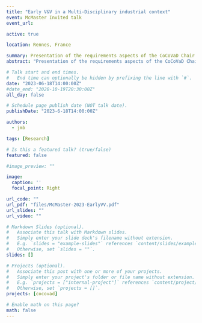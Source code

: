 ```yaml
---
title: "Early V&V in a Multi-Disciplinary industrial context"
event: McMaster Invited talk
event_url: 

active: true

location: Rennes, France

summary: Presentation of the requirements aspects of the CoCoVaD Chair at McMaster seminars
abstract: "Presentation of the requirements aspects of the CoCoVaD Chair at McMaster seminars"

# Talk start and end times.
#   End time can optionally be hidden by prefixing the line with `#`.
date: "2023-06-18T14:00:00Z"
#date_end: "2020-10-19T20:30:00Z"
all_day: false

# Schedule page publish date (NOT talk date).
publishDate: "2023-6-18T14:00:00Z"

authors: 
  - jmb

tags: [Research]

# Is this a featured talk? (true/false)
featured: false

#image_preview: ""

image:
  caption: ''
  focal_point: Right

url_code: ""
url_pdf: "files/McMaster-2023-EarlyVV.pdf"
url_slides: ""
url_video: ""

# Markdown Slides (optional).
#   Associate this talk with Markdown slides.
#   Simply enter your slide deck's filename without extension.
#   E.g. `slides = "example-slides"` references `content/slides/example-slides.md`.
#   Otherwise, set `slides = ""`.
slides: []

# Projects (optional).
#   Associate this post with one or more of your projects.
#   Simply enter your project's folder or file name without extension.
#   E.g. `projects = ["internal-project"]` references `content/project/deep-learning/index.md`.
#   Otherwise, set `projects = []`.
projects: [cocovad]

# Enable math on this page?
math: false
---
```

